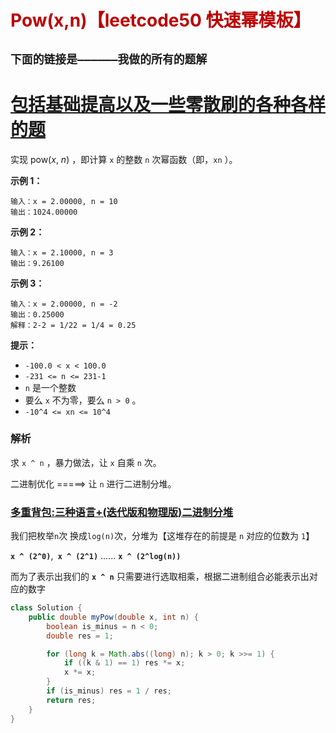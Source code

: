 # <font color="bb000">Pow(x,n)【leetcode50 快速幂模板】</font>

## **`下面的链接是——————我做的所有的题解`**

# [包括基础提高以及一些零散刷的各种各样的题](https://www.acwing.com/blog/content/33005/) 

实现 pow(*x*, *n*) ，即计算 `x` 的整数 `n` 次幂函数（即，`xn` ）。

 

**示例 1：**

```
输入：x = 2.00000, n = 10
输出：1024.00000
```

**示例 2：**

```
输入：x = 2.10000, n = 3
输出：9.26100
```

**示例 3：**

```
输入：x = 2.00000, n = -2
输出：0.25000
解释：2-2 = 1/22 = 1/4 = 0.25
```

 

**提示：**

- `-100.0 < x < 100.0`
- `-231 <= n <= 231-1`
- `n` 是一个整数
- 要么 `x` 不为零，要么 `n > 0` 。
- `-10^4 <= xn <= 10^4`



### 解析

求 `x ^ n` ，暴力做法，让 `x` 自乘 `n` 次。

二进制优化 =====> 让 `n`  进行二进制分堆。

### [多重背包:三种语言+(迭代版和物理版)二进制分堆](https://www.acwing.com/solution/content/190295/) 

我们把枚举` n `次 换成` log(n) `次，分堆为【这堆存在的前提是 `n` 对应的位数为 `1`】

**`x ^ (2^0)`**,**` x ^ (2^1)`** ...... **`x ^ (2^log(n))`**

而为了表示出我们的 **` x ^ n `** 只需要进行选取相乘，根据二进制组合必能表示出对应的数字

```java
class Solution {
    public double myPow(double x, int n) {
        boolean is_minus = n < 0;
        double res = 1;

        for (long k = Math.abs((long) n); k > 0; k >>= 1) {
            if ((k & 1) == 1) res *= x;
            x *= x;
        }
        if (is_minus) res = 1 / res;
        return res;
    }
}
```

